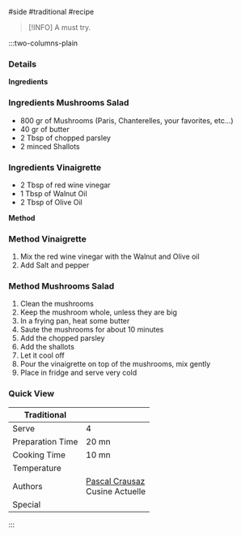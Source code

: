 #side #traditional #recipe

> [!INFO]
> A must try.

:::two-columns-plain

### Details
**Ingredients**

### Ingredients Mushrooms Salad

- 800 gr of Mushrooms (Paris, Chanterelles, your favorites, etc...)
- 40 gr of butter
- 2 Tbsp of chopped parsley
- 2 minced Shallots

### Ingredients Vinaigrette

- 2 Tbsp of red wine vinegar
- 1 Tbsp of Walnut Oil
- 2 Tbsp of Olive Oil


**Method**

### Method Vinaigrette

1. Mix the red wine vinegar with the Walnut and Olive oil
2. Add Salt and pepper

### Method Mushrooms Salad

1. Clean the mushrooms
2. Keep the mushroom whole, unless they are big
3. In a frying pan, heat some butter
4. Saute the mushrooms for about 10 minutes
5. Add the chopped parsley
6. Add the shallots
7. Let it cool off
8. Pour the vinaigrette on top of the mushrooms, mix gently
9. Place in fridge and serve very cold



### Quick View
| Traditional      |                                                |
| ---------------- | ---------------------------------------------- |
| Serve            | 4                                              |
| Preparation Time | 20 mn                                          |
| Cooking Time     | 10 mn                                          |
| Temperature      |                                                |
| Authors          | [Pascal Crausaz](mailto:pascal@askpascal.com)  <br>Cusine Actuelle |
| Special          |                                                |

:::

